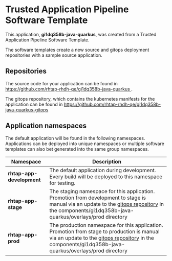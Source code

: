 # Trusted Application Pipeline Software Template

This application, **gi1dq358b-java-quarkus**, was created from a Trusted Application Pipeline Software Template.

The software templates create a new source and gitops deployment repositories with a sample source application. 

## Repositories

The source code for your application can be found in [https://github.com/rhtap-rhdh-qe/gi1dq358b-java-quarkus ](https://github.com/rhtap-rhdh-qe/gi1dq358b-java-quarkus ).
 
The gitops repository, which contains the kubernetes manifests for the application can be found in 
[https://github.com/rhtap-rhdh-qe/gi1dq358b-java-quarkus-gitops ](https://github.com/rhtap-rhdh-qe/gi1dq358b-java-quarkus-gitops ) 

## Application namespaces 

The default application will be found in the following namespaces. Applications can be deployed into unique namespaces or multiple software templates can also bet generated into the same group namespaces.  

|  Namespace   |  Description   |  
| -------- | -------- |   
| **rhtap-app-development** | The default application during development. Every build will be deployed to this namespace for testing. | 
| **rhtap-app-stage** | The staging namespace for this application. Promotion from development to stage is manual via an update to the [gitops repository](https://github.com/rhtap-rhdh-qe/gi1dq358b-java-quarkus-gitops ) in the components/gi1dq358b-java-quarkus/overlays/prod directory |  
| **rhtap-app-prod** | The production namespace for this application. Promotion from stage to production is manual via an update to the [gitops repository](https://github.com/rhtap-rhdh-qe/gi1dq358b-java-quarkus-gitops ) in the components/gi1dq358b-java-quarkus/overlays/prod directory | 